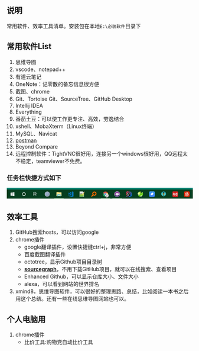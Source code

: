 ## 说明
常用软件、效率工具清单。安装包在本地`E:\必装软件`目录下

## 常用软件List
1. 思维导图
2. vscode、notepad++
3. 有道云笔记
4. OneNote：记零散的备忘信息很方便
4. 截图、chrome
5. Git、Tortoise Git、SourceTree、GitHub Desktop
6. Intellij IDEA
7. Everything
8. 番茄土豆：可以使工作更专注、高效，劳逸结合
9. xshell、MobaXterm（Linux终端）
10. MySQL、Navicat
11. [postman](postman.md)
12. Beyond Compare
13. 远程控制软件：TightVNC很好用，连接另一个windows很好用，QQ远程太不稳定，teamviewer不免费。


### 任务栏快捷方式如下
![](imgs/taskbar-shortcuts.jpg)


## 效率工具
1. GitHub搜索hosts，可以访问google
2. chrome插件
    - google翻译插件，设置快捷键ctrl+j，非常方便
    - 百度截图翻译插件
    - octotree，显示Github项目目录树
    - **[sourcegraph](https://chrome.google.com/webstore/detail/sourcegraph/dgjhfomjieaadpoljlnidmbgkdffpack?utm_source=chrome-ntp-icon)**，不用下载GitHub项目，就可以在线搜索、查看项目
    - Enhanced Github，可以显示仓库大小、文件大小
    - alexa，可以看到网站的世界排名
3. xmind8，思维导图软件，可以很好的整理思路、总结，比如阅读一本书之后用这个总结。还有一些在线思维导图网站也可以。

## 个人电脑用
1. chrome插件
    - 比价工具:购物党自动比价工具
